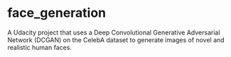 # face_generation
A Udacity project that uses a Deep Convolutional Generative Adversarial Network (DCGAN) on the CelebA dataset to generate images of novel and realistic human faces.
